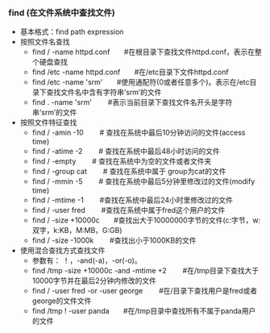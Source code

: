 ### find (在文件系统中查找文件)
- 基本格式：find  path expression
- 按照文件名查找
	- find / -name httpd.conf　　#在根目录下查找文件httpd.conf，表示在整个硬盘查找
	- find /etc -name httpd.conf　　#在/etc目录下文件httpd.conf
	- find /etc -name 'srm'　　#使用通配符(0或者任意多个)。表示在/etc目录下查找文件名中含有字符串‘srm’的文件
	- find . -name 'srm' 　　#表示当前目录下查找文件名开头是字符串‘srm’的文件
- 按照文件特征查找 　　　　
	- find / -amin -10 　　# 查找在系统中最后10分钟访问的文件(access time)
	- find / -atime -2　　 # 查找在系统中最后48小时访问的文件
	- find / -empty 　　# 查找在系统中为空的文件或者文件夹
	- find / -group cat 　　# 查找在系统中属于 group为cat的文件
	- find / -mmin -5 　　# 查找在系统中最后5分钟里修改过的文件(modify time)
	- find / -mtime -1 　　#查找在系统中最后24小时里修改过的文件
	- find / -user fred 　　#查找在系统中属于fred这个用户的文件
	- find / -size +10000c　　#查找出大于10000000字节的文件(c:字节，w:双字，k:KB，M:MB，G:GB)
	- find / -size -1000k 　　#查找出小于1000KB的文件
- 使用混合查找方式查找文件
	- 参数有： ！，-and(-a)，-or(-o)。
	- find /tmp -size +10000c -and -mtime +2 　　#在/tmp目录下查找大于10000字节并在最后2分钟内修改的文件
	- find / -user fred -or -user george 　　#在/目录下查找用户是fred或者george的文件文件
	- find /tmp ! -user panda　　#在/tmp目录中查找所有不属于panda用户的文件